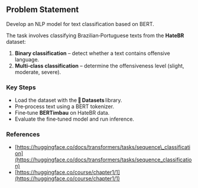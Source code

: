 ## Problem Statement

Develop an NLP model for text classification based on BERT.

The task involves classifying Brazilian‑Portuguese texts from the **HateBR** dataset:

1. **Binary classification** – detect whether a text contains offensive language.
2. **Multi‑class classification** – determine the offensiveness level (slight, moderate, severe).

### Key Steps

* Load the dataset with the **🤗 Datasets** library.
* Pre‑process text using a BERT tokenizer.
* Fine‑tune **BERTimbau** on HateBR data.
* Evaluate the fine‑tuned model and run inference.

### References

* [https://huggingface.co/docs/transformers/tasks/sequence\_classification](https://huggingface.co/docs/transformers/tasks/sequence_classification)
* [https://huggingface.co/course/chapter1/1](https://huggingface.co/course/chapter1/1)
